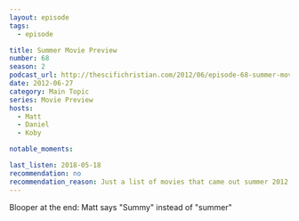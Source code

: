 ```yaml
---
layout: episode
tags:
  - episode

title: Summer Movie Preview
number: 68
season: 2
podcast_url: http://thescifichristian.com/2012/06/episode-68-summer-movie-preview/
date: 2012-06-27
category: Main Topic
series: Movie Preview
hosts:
  - Matt
  - Daniel
  - Koby

notable_moments:

last_listen: 2018-05-18
recommendation: no
recommendation_reason: Just a list of movies that came out summer 2012.
---
```

Blooper at the end: Matt says "Summy" instead of "summer"